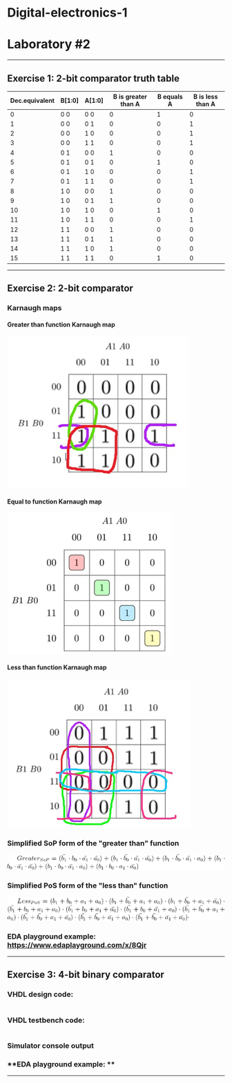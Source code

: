 # **Digital-electronics-1**
# **Laboratory #2**


------------------------------------------------------------------------
## **Exercise 1: 2-bit comparator truth table**

**Dec.equivalent** | **B[1:0]** | **A[1:0]** | B is greater than A | B equals A | B is less than A 
--- | --- | --- | --- | --- | ---
0 | 0 0 | 0 0 | 0 | 1 | 0 
1 | 0 0 | 0 1 | 0 | 0 | 1 
2 | 0 0 | 1 0 | 0 | 0 | 1 
3 | 0 0 | 1 1 | 0 | 0 | 1 
4 | 0 1 | 0 0 | 1 | 0 | 0 
5 | 0 1 | 0 1 | 0 | 1 | 0 
6 | 0 1 | 1 0 | 0 | 0 | 1 
7 | 0 1 | 1 1 | 0 | 0 | 1 
8 | 1 0 | 0 0 | 1 | 0 | 0 
9 | 1 0 | 0 1 | 1 | 0 | 0 
10 | 1 0 | 1 0 | 0 | 1 | 0 
11 | 1 0 | 1 1 | 0 | 0 | 1 
12 | 1 1 | 0 0 | 1 | 0 | 0 
13 | 1 1 | 0 1 | 1 | 0 | 0 
14 | 1 1 | 1 0 | 1 | 0 | 0 
15 | 1 1 | 1 1 | 0 | 1 | 0 





------------------------------------------------------------------------
## **Exercise 2: 2-bit comparator**

### **Karnaugh maps**

#### **Greater than function Karnaugh map**
![Karnaugh map #1](https://github.com/TaaviSalum/Digital-electronics-1/blob/main/Labs/02-logic/Pictures/GreaterThan.jpg)


#### **Equal to function Karnaugh map**
![Karnaugh map #2](https://github.com/TaaviSalum/Digital-electronics-1/blob/main/Labs/02-logic/Pictures/EqualsTo.jpg)


#### **Less than function Karnaugh map**
![Karnaugh map #3](https://github.com/TaaviSalum/Digital-electronics-1/blob/main/Labs/02-logic/Pictures/LessThan.jpg)


### **Simplified SoP form of the "greater than" function**
![Greater than function](https://github.com/TaaviSalum/Digital-electronics-1/blob/main/Labs/02-logic/Pictures/Greater_SoP.png)


### **Simplified PoS form of the "less than" function**
![Less than function](https://github.com/TaaviSalum/Digital-electronics-1/blob/main/Labs/02-logic/Pictures/Less_PoS.png)


### **EDA playground example: https://www.edaplayground.com/x/8Qjr**




------------------------------------------------------------------------
## **Exercise 3: 4-bit binary comparator**

### **VHDL design code:**
```vhdl 

```


### **VHDL testbench code:**
```vhdl 

```


### **Simulator console output**




### **EDA playground example: **
------------------------------------------------------------------------